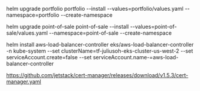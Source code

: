 helm upgrade portfolio portfolio --install --values=portfolio/values.yaml --namespace=portfolio --create-namespace

helm upgrade point-of-sale point-of-sale --install --values=point-of-sale/values.yaml --namespace=point-of-sale --create-namespace

helm install aws-load-balancer-controller eks/aws-load-balancer-controller -n kube-system --set clusterName=tf-juliusoh-eks-cluster-us-west-2 --set serviceAccount.create=false --set serviceAccount.name-=aws-load-balancer-controller

https://github.com/jetstack/cert-manager/releases/download/v1.5.3/cert-manager.yaml

